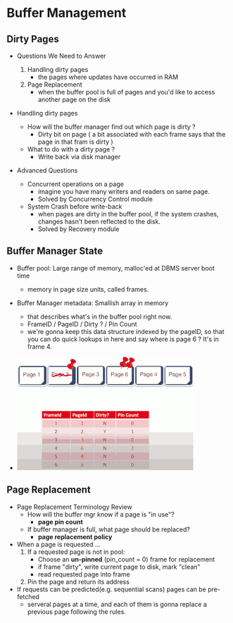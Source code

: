 # Buffer Management

## Dirty Pages

- Questions We Need to Answer
    1. Handling dirty pages
        - the pages where updates have occurred in RAM
    2. Page Replacement
        - when the buffer pool is full of pages and you'd like to access another page on the disk

- Handling dirty pages
    - How will the buffer manager find out which page is dirty ?
        - Dirty bit on page ( a bit associated with each frame says that the page in that fram is dirty )
    - What to do with a dirty page ?
        - Write back via disk manager

- Advanced Questions
    - Concurrent operations on a page
        - imagine you have many writers and readers on same page.
        - Solved by Concurrency Control module
    - System Crash before write-back
        - when pages are dirty in the buffer pool, if the system crashes, changes hasn't been reflected to the disk.
        - Solved by Recovery module


## Buffer Manager State

- Buffer pool: Large range of memory, malloc'ed at DBMS server boot time
    - memory in page size units,  called frames.
- Buffer Manager metadata: Smallish array in memory
    - that describes what's in the buffer pool right now.
    - FrameID / PageID / Dirty ? / Pin Count
    - we're gonna keep this data structure indexed by the pageID, so that you can do quick lookups in here and say where is page 6 ? It's in frame 4.

- ![](imgs/bufMgr_state_illu.png)


## Page Replacement

- Page Replacement Terminology Review
    - How will the buffer mgr know if a page is "in use"?
        - **page pin count**
    - If buffer manager is full, what page should be replaced?
        - **page replacement policy**
- When a page is requested ...
    1. If a requested page is not in pool:
        - Choose an **un-pinned** (pin_count = 0) frame for replacement
        - if frame "dirty", write current page to disk, mark "clean"
        - read requested page into frame
    2. Pin the page and return its address
- If requests can be predicted(e.g. sequential scans) pages can be pre-fetched
    - serveral pages at a time, and each of them is gonna replace a previous page following the rules.


